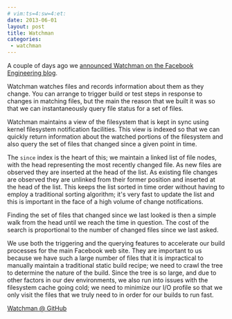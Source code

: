 ```yaml
---
# vim:ts=4:sw=4:et:
date: 2013-06-01
layout: post
title: Watchman
categories:
 - watchman
---
```


A couple of days ago we [announced Watchman on the Facebook Engineering
blog](https://www.facebook.com/notes/facebook-engineering/watchman-faster-builds-with-large-source-trees/10151457195103920).

Watchman watches files and records information about them as they change.  You
can arrange to trigger build or test steps in response to changes in matching
files, but the main the reason that we built it was so that we can
instantaneously query file status for a set of files.

Watchman maintains a view of the filesystem that is kept in sync using kernel
filesystem notification facilities.  This view is indexed so that we can
quickly return information about the watched portions of the filesystem
and also query the set of files that changed since a given point in time.

The `since` index is the heart of this; we maintain a linked list of file
nodes, with the head representing the most recently changed file.  As new files
are observed they are inserted at the head of the list.  As existing file
changes are observed they are unlinked from their former position and inserted
at the head of the list.  This keeps the list sorted in time order without
having to employ a traditional sorting algorithm; it's very fast to update
the list and this is important in the face of a high volume of change
notifications.

Finding the set of files that changed since we last looked is then a simple
walk from the head until we reach the time in question.  The cost of the
search is proportional to the number of changed files since we last asked.

We use both the triggering and the querying features to accelerate our build
processes for the main Facebook web site.  They are important to us because
we have such a large number of files that it is impractical to manually
maintain a traditional static build recipe; we need to crawl the tree to
determine the nature of the build.  Since the tree is so large, and due to
other factors in our dev environments, we also run into issues with the
filesystem cache going cold; we need to minimize our I/O profile so that we
only visit the files that we truly need to in order for our builds to run fast.

[Watchman @ GitHub](https://github.com/facebook/watchman) 

